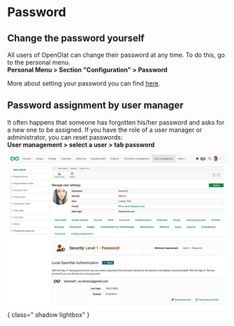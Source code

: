 # Password


## Change the password yourself

All users of OpenOlat can change their password at any time.
To do this, go to the personal menu.<br>
**Personal Menu > Section "Configuration" > Password**

More about setting your password you can find [here](../personal_menu/Password.md).

## Password assignment by user manager

It often happens that someone has forgotten his/her password and asks for a new one to be assigned.
If you have the role of a user manager or administrator, you can reset passwords:<br>
**User management > select a user > tab password**

![password_admin_v1_en.png](assets/password_admin_v1_en.png){ class=" shadow lightbox" }

